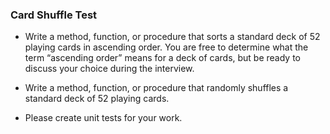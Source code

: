 ### Card Shuffle Test



-  Write a method, function, or procedure that sorts a standard deck of 52 playing cards in ascending order. You are free to determine what the term “ascending order” means for a deck of cards, but be ready to discuss your choice during the interview.

-  Write a method, function, or procedure that randomly shuffles a standard deck of 52 playing cards.
 
- Please create unit tests for your work.
  

